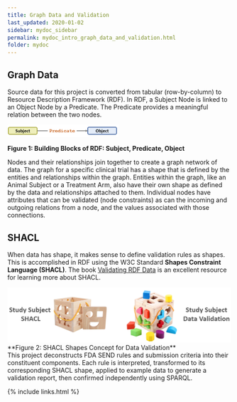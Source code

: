 ```yaml
---
title: Graph Data and Validation
last_updated: 2020-01-02
sidebar: mydoc_sidebar
permalink: mydoc_intro_graph_data_and_validation.html
folder: mydoc
---
```


## Graph Data
Source data for this project is converted  from tabular (row-by-column) to Resource Description Framework (RDF). In RDF, a Subject Node is linked to an Object Node by a Predicate. The Predicate provides a meaningful relation between the two nodes.

<img src="images/SubjectPredicateObject.PNG" width="250">

**Figure 1: Building Blocks of RDF: Subject, Predicate, Object**


Nodes and their relationships join together to create a graph network of data. The graph for a specific clinical trial has a shape that is defined by the entities and relationships within the graph. Entities within the graph, like an Animal Subject or a Treatment Arm, also have their own shape as defined by the data and relationships attached to them. Individual nodes have attributes that can be validated (node constraints) as can the incoming and outgoing relations from a node, and the values associated with those connections.

## SHACL

When data has shape, it makes sense to define validation rules as shapes. This is accomplished in RDF using the W3C Standard **Shapes Constraint Language (SHACL)**.  The book [Validating RDF Data](<https://book.validatingrdf.com/>) is an excellent resource for learning more about SHACL.

<img src="images/SHACLShapeConcept.PNG"/>
**Figure 2: SHACL Shapes Concept for Data Validation**

<br>
This project deconstructs FDA SEND rules and submission criteria into their constituent components. Each rule is interpreted, transformed to its corresponding SHACL shape, applied to example data to generate a validation report, then confirmed independently using SPARQL.

{% include links.html %}
